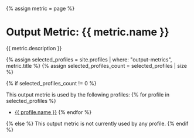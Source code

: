 {% assign metric = page %}

# Output Metric: {{ metric.name }}

{{ metric.description }}

{% assign selected_profiles = site.profiles | where: "output-metrics", metric.title %}
{% assign selected_profiles_count = selected_profiles | size %}

{% if selected_profiles_count != 0 %}

This output metric is used by the following profiles:
{% for profile in selected_profiles %}
* [{{ profile.name }}](/profiles/{{profile.title}})
{% endfor %}

{% else %}
This output metric is not currently used by any profile.
{% endif %}
